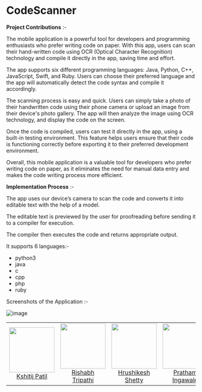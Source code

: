 # CodeScanner

**Project Contributions** :-

The mobile application is a powerful tool for developers and programming enthusiasts who prefer writing code on paper. With this app, users can scan their hand-written code using OCR (Optical Character Recognition) technology and compile it directly in the app, saving time and effort.

The app supports six different programming languages: Java, Python, C++, JavaScript, Swift, and Ruby. Users can choose their preferred language and the app will automatically detect the code syntax and compile it accordingly.

The scanning process is easy and quick. Users can simply take a photo of their handwritten code using their phone camera or upload an image from their device's photo gallery. The app will then analyze the image using OCR technology, and display the code on the screen.

Once the code is compiled, users can test it directly in the app, using a built-in testing environment. This feature helps users ensure that their code is functioning correctly before exporting it to their preferred development environment.

Overall, this mobile application is a valuable tool for developers who prefer writing code on paper, as it eliminates the need for manual data entry and makes the code writing process more efficient.

**Implementation Process** :-

The app uses our device’s camera to scan the code and converts it into editable text with the help of a model.

The editable text is previewed by the user for proofreading before sending it to a compiler for execution.

The compiler then executes the code and returns appropriate output.

It supports 6 languages:-

* python3
* java
* c
* cpp
* php
* ruby

Screenshots of the Application :- 

![image](https://user-images.githubusercontent.com/91470808/220964546-f9bb6758-f23e-426b-9b1f-9d2561d9f351.png)


<table>
<tr>
<td align="center"> <img src="https://avatars.githubusercontent.com/u/91470808?v=4?s=100" width="120px;" alt=""/><br> <a href="https://github.com/kshitij01042002">Kshitij Patil</a></td>
<td align="center"> <img src="https://avatars.githubusercontent.com/u/86038495?v=4?s=100" width="120px;" alt=""/><br> <a href="https://github.com/Rishabh-Tripathi1">Rishabh Tripathi</a></td>
<td align="center"> <img src="https://avatars.githubusercontent.com/u/92155029?v=4?s=100" width="120px;" alt=""/><br> <a href="https://github.com/hrushikesh070902/">Hrushikesh Shetty</a></td>
<td align="center"> <img src="https://avatars.githubusercontent.com/u/94799826?v=4?s=100" width="120px;" alt=""/><br> <a href="https://github.com/PRATHAM-SPS">Pratham Ingawale</a></td>
</tr>
    
</table>

